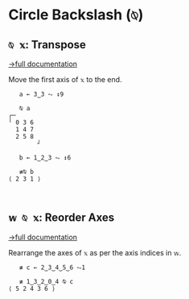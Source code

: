 # Circle Backslash (`⍉`)

## `⍉ 𝕩`: Transpose
[→full documentation](https://mlochbaum.github.io/BQN/doc/transpose.html)

Move the first axis of `𝕩` to the end.

```bqn
   a ← 3‿3 ⥊ ↕9

   ⍉ a
┌─       
╵ 0 3 6  
  1 4 7  
  2 5 8  
        ┘

   b ← 1‿2‿3 ⥊ ↕6

   ≢⍉ b
⟨ 2 3 1 ⟩



```
## `𝕨 ⍉ 𝕩`: Reorder Axes
[→full documentation](https://mlochbaum.github.io/BQN/doc/transpose.html)

Rearrange the axes of `𝕩` as per the axis indices in `𝕨`.

```bqn
   ≢ c ← 2‿3‿4‿5‿6 ⥊1

   ≢ 1‿3‿2‿0‿4 ⍉ c
⟨ 5 2 4 3 6 ⟩
```

